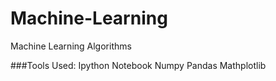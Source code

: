 # Machine-Learning
Machine Learning Algorithms

###Tools Used:
Ipython Notebook
Numpy
Pandas
Mathplotlib
